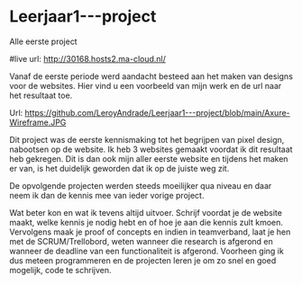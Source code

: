 # Leerjaar1---project
Alle eerste project

#live url: 
http://30168.hosts2.ma-cloud.nl/

Vanaf de eerste periode werd aandacht besteed aan het maken van designs voor de websites. 
Hier vind u een voorbeeld van mijn werk en de url naar het resultaat toe. 

Url: https://github.com/LeroyAndrade/Leerjaar1---project/blob/main/Axure-Wireframe.JPG

Dit project was de eerste kennismaking tot het begrijpen van pixel design, nabootsen op de website.
Ik heb 3 websites gemaakt voordat ik dit resultaat heb gekregen. Dit is dan ook mijn aller eerste website en tijdens het maken er van, is het duidelijk geworden dat ik op de juiste weg zit.

De opvolgende projecten werden steeds moeilijker qua niveau en daar neem ik dan de kennis mee van ieder vorige project.

Wat beter kon en wat ik tevens altijd uitvoer. Schrijf voordat je de website maakt, welke kennis je nodig hebt en of hoe je aan die kennis zult kmoen. Vervolgens maak je proof of concepts en indien in teamverband, laat je hen met de SCRUM/Trellobord, weten wanneer die research is afgerond en wanneer de deadline van een functionaliteit is afgerond. 
Voorheen ging ik dus meteen programmeren en de projecten leren je om zo snel en goed mogelijk, code te schrijven.
